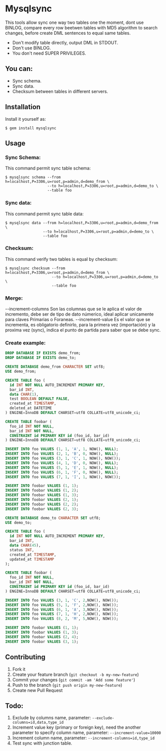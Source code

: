 # Mysqlsync

This tools allow sync one way two tables one the moment, dont use BINLOG, compare
every row beetwen tables with MD5 algorithm to search changes, before create DML
sentences to equal same tables.

- Don't modify table directly, output DML in STDOUT.
- Don't use BINLOG.
- You don't need SUPER PRIVILEGES.

## You can:

- Sync schema.
- Sync data.
- Checksum between tables in different servers.

## Installation

Install it yourself as:

    $ gem install mysqlsync

## Usage

### Sync Schema:

This command permit sync table schema:

```SHELL
$ mysqlsync schema --from h=localhost,P=3306,u=root,p=admin,d=demo_from \
                   --to h=localhost,P=3306,u=root,p=admin,d=demo_to \
                   --table foo
```

### Sync data:

This command permit sync table data:

```SHELL
$ mysqlsync data --from h=localhost,P=3306,u=root,p=admin,d=demo_from \
                 --to h=localhost,P=3306,u=root,p=admin,d=demo_to \
                 --table foo
```

### Checksum:

This command verify two tables is equal by checksum:

```SHELL
$ mysqlsync checksum --from h=localhost,P=3306,u=root,p=admin,d=demo_from \
                     --to h=localhost,P=3306,u=root,p=admin,d=demo_to \
                     --table foo
```

### Merge:

--increment-columns Son las columnas que se le aplica el valor de incremento,
                    debe ser de tipo de dato númerico, ideal aplicar unicamente
                    para claves Primarias o Foraneas.
--increment-value Es el valor que se incrementa, es obligatorio definirlo, para
                  la primera vez (importación) y la proxima vez (sync), indica
                  el punto de partida para saber que se debe sync.

### Create example:

```SQL
DROP DATABASE IF EXISTS demo_from;
DROP DATABASE IF EXISTS demo_to;

CREATE DATABASE demo_from CHARACTER SET utf8;
USE demo_from;

CREATE TABLE foo (
  id INT NOT NULL AUTO_INCREMENT PRIMARY KEY,
  bar_id INT,
  data CHAR(1),
  test BOOLEAN DEFAULT FALSE,
  created_at TIMESTAMP,
  deleted_at DATETIME
) ENGINE=InnoDB DEFAULT CHARSET=utf8 COLLATE=utf8_unicode_ci;

CREATE TABLE foobar (
  foo_id INT NOT NULL,
  bar_id INT NOT NULL,
  CONSTRAINT id PRIMARY KEY id (foo_id, bar_id)
) ENGINE=InnoDB DEFAULT CHARSET=utf8 COLLATE=utf8_unicode_ci;

INSERT INTO foo VALUES (1, 1, 'A', 1, NOW(), NULL);
INSERT INTO foo VALUES (2, 1, 'B', 0, NOW(), NULL);
INSERT INTO foo VALUES (3, 1, 'C', 1, NOW(), NOW());
INSERT INTO foo VALUES (4, 1, 'D', 0, NOW(), NULL);
INSERT INTO foo VALUES (5, 1, 'E', 1, NOW(), NULL);
INSERT INTO foo VALUES (6, 1, 'F', 0, NOW(), NULL);
INSERT INTO foo VALUES (7, 1, 'I', 1, NOW(), NOW());

INSERT INTO foobar VALUES (1, 1);
INSERT INTO foobar VALUES (1, 2);
INSERT INTO foobar VALUES (1, 3);
INSERT INTO foobar VALUES (2, 1);
INSERT INTO foobar VALUES (2, 2);
INSERT INTO foobar VALUES (2, 3);

CREATE DATABASE demo_to CHARACTER SET utf8;
USE demo_to;

CREATE TABLE foo (
  id INT NOT NULL AUTO_INCREMENT PRIMARY KEY,
  bar_id INT,
  data CHAR(45),
  status INT,
  created_at TIMESTAMP,
  updated_at TIMESTAMP
);

CREATE TABLE foobar (
  foo_id INT NOT NULL,
  bar_id INT NOT NULL,
  CONSTRAINT id PRIMARY KEY id (foo_id, bar_id)
) ENGINE=InnoDB DEFAULT CHARSET=utf8 COLLATE=utf8_unicode_ci;

INSERT INTO foo VALUES (3, 1, 'C', 2,NOW(), NOW());
INSERT INTO foo VALUES (5, 1, 'F', 2,NOW(), NOW());
INSERT INTO foo VALUES (6, 1, 'A', 3,NOW(), NOW());
INSERT INTO foo VALUES (7, 1, 'H', 2,NOW(), NOW());
INSERT INTO foo VALUES (8, 2, 'M', 5,NOW(), NOW());

INSERT INTO foobar VALUES (1, 1);
INSERT INTO foobar VALUES (1, 3);
INSERT INTO foobar VALUES (2, 4);
INSERT INTO foobar VALUES (3, 1);
```

## Contributing

1. Fork it
2. Create your feature branch (`git checkout -b my-new-feature`)
3. Commit your changes (`git commit -am 'Add some feature'`)
4. Push to the branch (`git push origin my-new-feature`)
5. Create new Pull Request

## Todo:

1. Exclude by columns name, parameter: `--exclude-columns=id,data,type_id`
2. Increment value key (primary or foreign key), need the another parameter to specify column name, parameter: `--increment-value=10000`
3. Increment column name, parameter: `--increment-columns=id,type_id`
4. Test sync with junction table.

